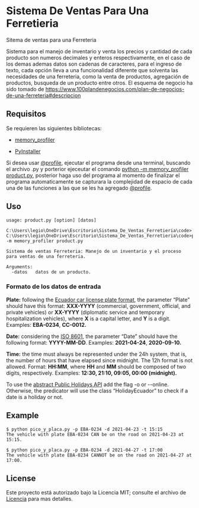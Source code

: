 # Sistema De Ventas Para Una Ferretieria
Sitema de ventas para una Ferreteria

Sistema para el manejo de inventario y venta los precios y cantidad de cada producto son numeros decimales y enteros respectivamente, en el caso de los demas ademas datos son cadenas de caracteres, para el ingreso de texto, cada opción lleva a una funcionalidad diferente que solventa las necesidades de una ferreteria, como la venta de productos, agregación de productos, busqueda de un producto entre otros. El esquema de negocio ha sido tomado de https://www.100plandenegocios.com/plan-de-negocios-de-una-ferreteria#descripcion


## Requisitos

Se requieren las siguientes bibliotecas:

* [memory_profiler](https://pypi.org/project/memory-profiler/)

* [PyInstaller](https://pyinstaller.org/en/stable/)

Si desea usar [@profile](https://pypi.org/project/memory-profiler/), ejecutar el programa desde una terminal, buscando el archivo .py y porterior ejeceutar el comando [python -m memory_profiler product.py](https://pypi.org/project/memory-profiler/), posterior haga uso del programa al momento de finalizar el programa automaticamente se capturara la complejidad de espacio de cada una de las funciones a las que se les ha agregado [@profile](https://pypi.org/project/memory-profiler/).

## Uso

```
usage: product.py [option] [datos]

C:\Users\legio\OneDrive\Escritorio\Sistema_De_Ventas_Ferretieria\code>
C:\Users\legio\OneDrive\Escritorio\Sistema_De_Ventas_Ferretieria\code>python -m memory_profiler product.py

Sistema de ventas Ferreteria: Manejo de un inventario y el proceso para ventas de una ferreteria.

Arguments:
  -datos   datos de un producto.
```
### Formato de los datos de entrada

**Plate:** following the [Ecuador car license plate format](https://es.wikipedia.org/wiki/Matr%C3%ADculas_automovil%C3%ADsticas_de_Ecuador), the parameter “Plate” should have this format: **XXX-YYYY**  (commercial, government, official, and private vehicles) or **XX-YYYY** (diplomatic service and temporary hospitalization vehicles), where **X** is a capital letter, and **Y** is a digit. Examples: **EBA-0234**, **CC-0012.**

**Date:** considering the [ISO 8601](https://es.wikipedia.org/wiki/ISO_8601), the parameter “Date” should have the following format: **YYYY-MM-DD**. Examples: **2021-04-24**, **2020-09-10.**

**Time:** the time must always be represented under the 24h system, that is, the number of hours that have elapsed since midnight. The 12h format is not allowed. Format: **HH:MM**, where **HH** and **MM** should be composed of two digits, respectively. Examples: **12:30, 21:10, 09:05, 00:00 (midnight).**

To use the [abstract Public Holidays API](https://www.abstractapi.com/holidays-api) add the flag -o or --online. Otherwise, the predicator will use the class “HolidayEcuador” to check if a date is a holiday or not.


## Example

```
$ python pico_y_placa.py -p EBA-0234 -d 2021-04-23 -t 15:15
The vehicle with plate EBA-0234 CAN be on the road on 2021-04-23 at 15:15.

$ python pico_y_placa.py -p EBA-0234 -d 2021-04-27 -t 17:00
The vehicle with plate EBA-0234 CANNOT be on the road on 2021-04-27 at 17:00.
```


## License

Este proyecto está autorizado bajo la Licencia MIT; consulte el archivo de [Licencia](Licencia) para mas detalles.
